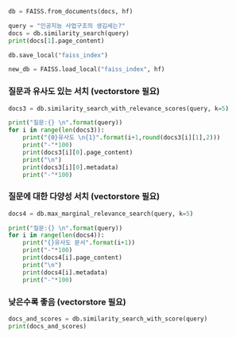 ```py
db = FAISS.from_documents(docs, hf)

query = "인공지능 사업구조의 생김세는?"
docs = db.similarity_search(query)
print(docs[1].page_content)
```

```py
db.save_local("faiss_index")

new_db = FAISS.load_local("faiss_index", hf)
```

### 질문과 유사도 있는 서치 (vectorstore 필요)
```py
docs3 = db.similarity_search_with_relevance_scores(query, k=5)

print("질문:{} \n".format(query))
for i in range(len(docs3)):
    print("{0}유사도 \n{1}".format(i+1,round(docs3[i][1],2)))
    print("-"*100)
    print(docs3[i][0].page_content)
    print("\n")
    print(docs3[i][0].metadata)
    print("-"*100)
```


### 질문에 대한 다양성 서치 (vectorstore 필요)
```py
docs4 = db.max_marginal_relevance_search(query, k=5)

print("질문:{} \n".format(query))
for i in range(len(docs4)):
    print("{}유사도 문서".format(i+1))
    print("-"*100)
    print(docs4[i].page_content)
    print("\n")
    print(docs4[i].metadata)
    print("-"*100)
```

### 낮은수록 좋음 (vectorstore 필요)
```py
docs_and_scores = db.similarity_search_with_score(query)
print(docs_and_scores)
```